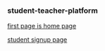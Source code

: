### student-teacher-platform

[first page is home page](http://localhost/p)

[student signup page](http://http://localhost/p/signup.php)

